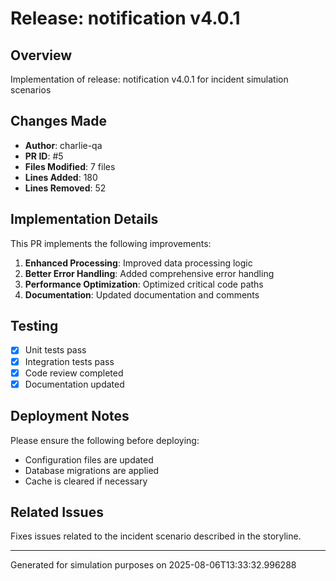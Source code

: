 # Release: notification v4.0.1

## Overview

Implementation of release: notification v4.0.1 for incident simulation scenarios

## Changes Made

- **Author**: charlie-qa
- **PR ID**: #5
- **Files Modified**: 7 files
- **Lines Added**: 180
- **Lines Removed**: 52

## Implementation Details

This PR implements the following improvements:

1. **Enhanced Processing**: Improved data processing logic
2. **Better Error Handling**: Added comprehensive error handling
3. **Performance Optimization**: Optimized critical code paths
4. **Documentation**: Updated documentation and comments

## Testing

- [x] Unit tests pass
- [x] Integration tests pass
- [x] Code review completed
- [x] Documentation updated

## Deployment Notes

Please ensure the following before deploying:

- Configuration files are updated
- Database migrations are applied
- Cache is cleared if necessary

## Related Issues

Fixes issues related to the incident scenario described in the storyline.

---

Generated for simulation purposes on 2025-08-06T13:33:32.996288
